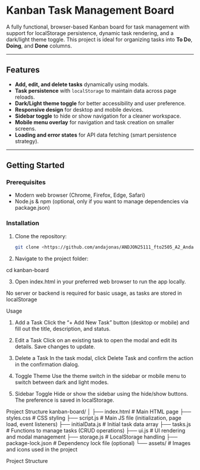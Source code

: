 # Kanban Task Management Board

A fully functional, browser-based Kanban board for task management with support for localStorage persistence, dynamic task rendering, and a dark/light theme toggle. This project is ideal for organizing tasks into **To Do**, **Doing**, and **Done** columns.

---

## Features

- **Add, edit, and delete tasks** dynamically using modals.
- **Task persistence** with `localStorage` to maintain data across page reloads.
- **Dark/Light theme toggle** for better accessibility and user preference.
- **Responsive design** for desktop and mobile devices.
- **Sidebar toggle** to hide or show navigation for a cleaner workspace.
- **Mobile menu overlay** for navigation and task creation on smaller screens.
- **Loading and error states** for API data fetching (smart persistence strategy).

---

## Getting Started

### Prerequisites

- Modern web browser (Chrome, Firefox, Edge, Safari)
- Node.js & npm (optional, only if you want to manage dependencies via package.json)

### Installation

1. Clone the repository:
   ```bash
   git clone <https://github.com/andajonas/ANDJON25111_fto2505_A2_AndaJonas_JSLPP.git>
2. Navigate to the project folder:

cd kanban-board


3. Open index.html in your preferred web browser to run the app locally.

No server or backend is required for basic usage, as tasks are stored in localStorage

Usage

1. Add a Task
Click the “+ Add New Task” button (desktop or mobile) and fill out the title, description, and status.

2. Edit a Task
Click on an existing task to open the modal and edit its details. Save changes to update.

3. Delete a Task
In the task modal, click Delete Task and confirm the action in the confirmation dialog.

4. Toggle Theme
Use the theme switch in the sidebar or mobile menu to switch between dark and light modes.

5. Sidebar Toggle
Hide or show the sidebar using the hide/show buttons. The preference is saved in localStorage.

Project Structure
kanban-board/
│
├── index.html          # Main HTML page
├── styles.css          # CSS styling
├── script.js           # Main JS file (initialization, page load, event listeners)
├── initialData.js      # Initial task data array
├── tasks.js            # Functions to manage tasks (CRUD operations)
├── ui.js               # UI rendering and modal management
├── storage.js          # LocalStorage handling
├── package-lock.json   # Dependency lock file (optional)
└── assets/             # Images and icons used in the project

Project Structure